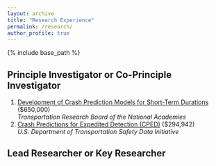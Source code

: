 ```yaml
---
layout: archive
title: "Research Experience"
permalink: /research/
author_profile: true
---
```


{% include base_path %}

## Principle Investigator or Co-Principle Investigator
1. [Development of Crash Prediction Models for Short-Term Durations](https://apps.trb.org/cmsfeed/TRBNetProjectDisplay.asp?ProjectID=4780) ($650,000) \
   *Transportation Research Board of the National Academies*
1. [Crash Predictions for Expedited Detection (CPED)](https://www.transportation.gov/briefing-room/us-department-transportation-announces-over-3-million-roadway-safety-tools-0) ($294,942) \
   *U.S. Department of Transportation Safety Data Initiative*

## Lead Researcher or Key Researcher


